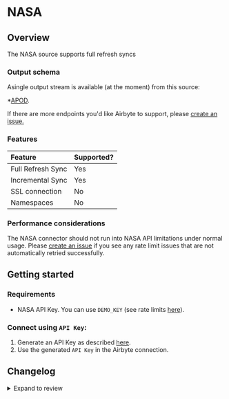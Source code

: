# NASA

## Overview

The NASA source supports full refresh syncs

### Output schema

Asingle output stream is available (at the moment) from this source:

\*[APOD](https://github.com/nasa/apod-api#docs-).

If there are more endpoints you'd like Airbyte to support, please [create an issue.](https://github.com/airbytehq/airbyte/issues/new/choose)

### Features

| Feature           | Supported? |
| :---------------- | :--------- |
| Full Refresh Sync | Yes        |
| Incremental Sync  | Yes        |
| SSL connection    | No         |
| Namespaces        | No         |

### Performance considerations

The NASA connector should not run into NASA API limitations under normal usage. Please [create an issue](https://github.com/airbytehq/airbyte/issues) if you see any rate limit issues that are not automatically retried successfully.

## Getting started

### Requirements

- NASA API Key. You can use `DEMO_KEY` (see rate limits [here](https://api.nasa.gov/)).

### Connect using `API Key`:

1. Generate an API Key as described [here](https://api.nasa.gov/).
2. Use the generated `API Key` in the Airbyte connection.

## Changelog

<details>
  <summary>Expand to review</summary>

| Version | Date       | Pull Request                                             | Subject                                    |
| :------ | :--------- | :------------------------------------------------------- | :----------------------------------------- |
| 0.3.9 | 2025-01-11 | [51178](https://github.com/airbytehq/airbyte/pull/51178) | Update dependencies |
| 0.3.8 | 2024-12-28 | [50595](https://github.com/airbytehq/airbyte/pull/50595) | Update dependencies |
| 0.3.7 | 2024-12-21 | [50083](https://github.com/airbytehq/airbyte/pull/50083) | Update dependencies |
| 0.3.6 | 2024-12-14 | [49637](https://github.com/airbytehq/airbyte/pull/49637) | Update dependencies |
| 0.3.5 | 2024-12-12 | [49231](https://github.com/airbytehq/airbyte/pull/49231) | Update dependencies |
| 0.3.4 | 2024-12-11 | [48990](https://github.com/airbytehq/airbyte/pull/48990) | Starting with this version, the Docker image is now rootless. Please note that this and future versions will not be compatible with Airbyte versions earlier than 0.64 |
| 0.3.3 | 2024-10-29 | [47740](https://github.com/airbytehq/airbyte/pull/47740) | Update dependencies |
| 0.3.2 | 2024-10-28 | [47491](https://github.com/airbytehq/airbyte/pull/47491) | Update dependencies |
| 0.3.1 | 2024-08-16 | [44196](https://github.com/airbytehq/airbyte/pull/44196) | Bump source-declarative-manifest version |
| 0.3.0 | 2024-08-15 | [44115](https://github.com/airbytehq/airbyte/pull/44115) | Refactor connector to manifest-only format |
| 0.2.14 | 2024-08-12 | [43907](https://github.com/airbytehq/airbyte/pull/43907) | Update dependencies |
| 0.2.13 | 2024-08-10 | [43625](https://github.com/airbytehq/airbyte/pull/43625) | Update dependencies |
| 0.2.12 | 2024-08-03 | [43295](https://github.com/airbytehq/airbyte/pull/43295) | Update dependencies |
| 0.2.11 | 2024-07-27 | [42592](https://github.com/airbytehq/airbyte/pull/42592) | Update dependencies |
| 0.2.10 | 2024-07-20 | [42163](https://github.com/airbytehq/airbyte/pull/42163) | Update dependencies |
| 0.2.9 | 2024-07-13 | [41776](https://github.com/airbytehq/airbyte/pull/41776) | Update dependencies |
| 0.2.8 | 2024-07-10 | [41545](https://github.com/airbytehq/airbyte/pull/41545) | Update dependencies |
| 0.2.7 | 2024-07-09 | [41154](https://github.com/airbytehq/airbyte/pull/41154) | Update dependencies |
| 0.2.6 | 2024-07-06 | [40764](https://github.com/airbytehq/airbyte/pull/40764) | Update dependencies |
| 0.2.5 | 2024-06-25 | [40416](https://github.com/airbytehq/airbyte/pull/40416) | Update dependencies |
| 0.2.4 | 2024-06-22 | [40114](https://github.com/airbytehq/airbyte/pull/40114) | Update dependencies |
| 0.2.3 | 2024-06-15 | [39498](https://github.com/airbytehq/airbyte/pull/39498) | Make compatible with builder |
| 0.2.2 | 2024-06-06 | [39218](https://github.com/airbytehq/airbyte/pull/39218) | [autopull] Upgrade base image to v1.2.2 |
| 0.2.1 | 2024-05-21 | [38520](https://github.com/airbytehq/airbyte/pull/38520) | [autopull] base image + poetry + up_to_date |
| 0.2.0 | 2023-10-10 | [31051](https://github.com/airbytehq/airbyte/pull/31051) | Migrate to lowcode |
| 0.1.1 | 2023-02-13 | [22934](https://github.com/airbytehq/airbyte/pull/22934) | Specified date formatting in specification |
| 0.1.0 | 2022-10-24 | [18394](https://github.com/airbytehq/airbyte/pull/18394) | 🎉 New Source: NASA APOD |

</details>
